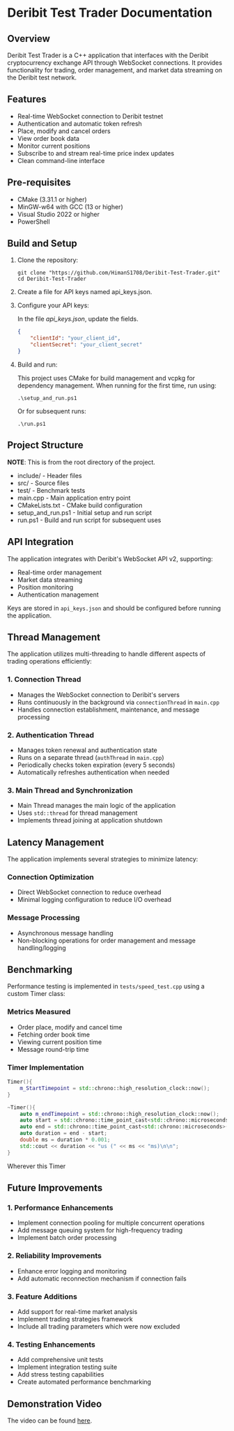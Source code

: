 # Deribit Test Trader Documentation

## Overview
Deribit Test Trader is a C++ application that interfaces with the Deribit cryptocurrency exchange API through WebSocket connections. It provides functionality for trading, order management, and market data streaming on the Deribit test network.

## Features

- Real-time WebSocket connection to Deribit testnet
- Authentication and automatic token refresh
- Place, modify and cancel orders
- View order book data
- Monitor current positions
- Subscribe to and stream real-time price index updates
- Clean command-line interface

## Pre-requisites

- CMake (3.31.1 or higher)
- MinGW-w64 with GCC (13 or higher)
- Visual Studio 2022 or higher
- PowerShell

## Build and Setup

1. Clone the repository:

    ```
    git clone "https://github.com/HimanS1708/Deribit-Test-Trader.git"
    cd Deribit-Test-Trader
    ```

2. Create a file for API keys named api_keys.json.

3. Configure your API keys: 

    In the file *api_keys.json*, update the fields.
    ```json
    {
        "clientId": "your_client_id",
        "clientSecret": "your_client_secret"
    }
    ```

4. Build and run:

    This project uses CMake for build management and vcpkg for dependency management. When running for the first time, run using:

    ```
    .\setup_and_run.ps1
    ```

    Or for subsequent runs:

    ```
    .\run.ps1
    ```

## Project Structure

**NOTE**: This is from the root directory of the project.

- include/ - Header files
- src/ - Source files
- test/ - Benchmark tests
- main.cpp - Main application entry point
- CMakeLists.txt - CMake build configuration
- setup_and_run.ps1 - Initial setup and run script
- run.ps1 - Build and run script for subsequent uses

## API Integration

The application integrates with Deribit's WebSocket API v2, supporting:

- Real-time order management
- Market data streaming
- Position monitoring
- Authentication management

Keys are stored in `api_keys.json` and should be configured before running the application.

## Thread Management

The application utilizes multi-threading to handle different aspects of trading operations efficiently:

### 1. Connection Thread
- Manages the WebSocket connection to Deribit's servers
- Runs continuously in the background via `connectionThread` in `main.cpp`
- Handles connection establishment, maintenance, and message processing

### 2. Authentication Thread
- Manages token renewal and authentication state
- Runs on a separate thread (`authThread` in `main.cpp`)
- Periodically checks token expiration (every 5 seconds)
- Automatically refreshes authentication when needed

### 3. Main Thread and Synchronization
- Main Thread manages the main logic of the application
- Uses `std::thread` for thread management
- Implements thread joining at application shutdown

## Latency Management

The application implements several strategies to minimize latency:

### Connection Optimization
- Direct WebSocket connection to reduce overhead
- Minimal logging configuration to reduce I/O overhead

### Message Processing
- Asynchronous message handling
- Non-blocking operations for order management and message handling/logging

## Benchmarking

Performance testing is implemented in `tests/speed_test.cpp` using a custom Timer class:

### Metrics Measured
- Order place, modify and cancel time
- Fetching order book time
- Viewing current position time
- Message round-trip time

### Timer Implementation
```cpp
Timer(){
    m_StartTimepoint = std::chrono::high_resolution_clock::now();
}

~Timer(){
    auto m_endTimepoint = std::chrono::high_resolution_clock::now();
    auto start = std::chrono::time_point_cast<std::chrono::microseconds>(m_StartTimepoint).time_since_epoch().count();
    auto end = std::chrono::time_point_cast<std::chrono::microseconds>(m_endTimepoint).time_since_epoch().count();
    auto duration = end - start;
    double ms = duration * 0.001;
    std::cout << duration << "us (" << ms << "ms)\n\n";
}
```

Wherever this Timer 

## Future Improvements

### 1. Performance Enhancements
- Implement connection pooling for multiple concurrent operations
- Add message queuing system for high-frequency trading
- Implement batch order processing

### 2. Reliability Improvements
- Enhance error logging and monitoring
- Add automatic reconnection mechanism if connection fails

### 3. Feature Additions
- Add support for real-time market analysis
- Implement trading strategies framework
- Include all trading parameters which were now excluded

### 4. Testing Enhancements
- Add comprehensive unit tests
- Implement integration testing suite
- Add stress testing capabilities
- Create automated performance benchmarking

## Demonstration Video

The video can be found [here](https://youtu.be/Llt2qbUCxdE).

